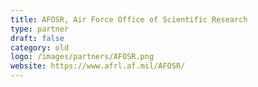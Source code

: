 ```yaml
---
title: AFOSR, Air Force Office of Scientific Research
type: partner
draft: false
category: old
logo: /images/partners/AFOSR.png
website: https://www.afrl.af.mil/AFOSR/
---
```

